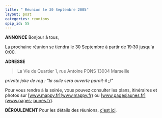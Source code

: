 ```yaml
---
title: " Réunion le 30 Septembre 2005"
layout: post
categories: reunions
spip_id: 55
---
```

**ANNONCE**
Bonjour à tous,

La prochaine réunion se tiendra le 30 Septembre à partir de 19:30 jusqu'a 0:00.

**ADRESSE**

> La Vie de Quartier
> 1, rue Antoine PONS
> 13004 Marseille


*private joke de reg : "la salle sera ouverte parait-il ;)"*

Pour vous rendre à la soirée, vous pouvez consulter les plans, itinéraires et photos sur [www.mappy.fr](www.mappy.fr) ou [www.pagesjaunes.fr](www.pages-jaunes.fr).


**DÉROULEMENT**
Pour les détails des réunions, [c'est ici](/association/les-reunions-du-plug/).


